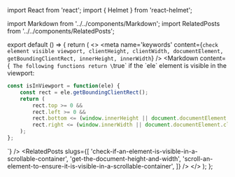 import React from 'react';
import { Helmet } from 'react-helmet';

import Markdown from '../../components/Markdown';
import RelatedPosts from '../../components/RelatedPosts';

export default () => {
    return (
<>
<Helmet>
    <meta
        name='keywords'
        content={`
            check element visible viewport, clientHeight, clientWidth, documentElement, getBoundingClientRect,
            innerHeight, innerWidth
        `}
    />
</Helmet>
<Markdown
    content={`
The following functions return \`true\` if the \`ele\` element is visible in the viewport:

~~~ javascript
const isInViewport = function(ele) {
    const rect = ele.getBoundingClientRect();
    return (
        rect.top >= 0 &&
        rect.left >= 0 &&
        rect.bottom <= (window.innerHeight || document.documentElement.clientHeight) &&
        rect.right <= (window.innerWidth || document.documentElement.clientWidth)
    );
};
~~~
`}
/>
<RelatedPosts
    slugs={[
        'check-if-an-element-is-visible-in-a-scrollable-container',
        'get-the-document-height-and-width',
        'scroll-an-element-to-ensure-it-is-visible-in-a-scrollable-container',
    ]}
/>
</>
    );
};
